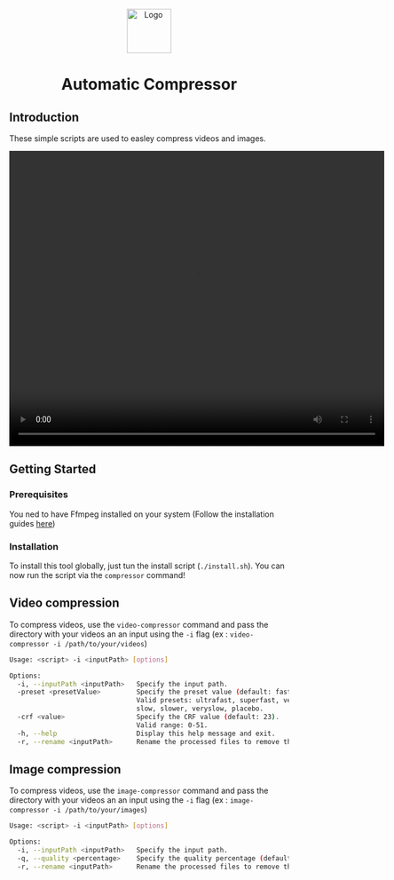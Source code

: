 
<br/>
<div align="center">
  <img src="https://cdn-icons-png.flaticon.com/512/1387/1387554.png" alt="Logo" width="80" height="80">
  <h1 align="center">Automatic Compressor</h1>
</div>


## Introduction
These simple scripts are used to easley compress videos and images.
<div align="center">
  <video src="./ressources/exemple.mp4" width="676" height="532" controls></video>
</div>

## Getting Started
### Prerequisites
You ned to have Ffmpeg installed on your system (Follow the installation guides [here](https://www.ffmpeg.org/download.html))

### Installation
To install this tool globally, just tun the install script (`./install.sh`). You can now run the script via the `compressor` command!

## Video compression
To compress videos, use the `video-compressor` command and pass the directory with your videos an an input using the `-i` flag (ex : `video-compressor -i /path/to/your/videos`)
```sh
Usage: <script> -i <inputPath> [options]

Options:
  -i, --inputPath <inputPath>   Specify the input path.
  -preset <presetValue>         Specify the preset value (default: fast).
                                Valid presets: ultrafast, superfast, veryfast, faster, fast, medium,
                                slow, slower, veryslow, placebo.
  -crf <value>                  Specify the CRF value (default: 23).
                                Valid range: 0-51.
  -h, --help                    Display this help message and exit.
  -r, --rename <inputPath>      Rename the processed files to remove the trailing "-p" in their name.
```

## Image compression
To compress videos, use the `image-compressor` command and pass the directory with your videos an an input using the `-i` flag (ex : `image-compressor -i /path/to/your/images`)
```sh
Usage: <script> -i <inputPath> [options]

Options:
  -i, --inputPath <inputPath>   Specify the input path.
  -q, --quality <percentage>    Specify the quality percentage (default: 50%)
  -r, --rename <inputPath>      Rename the processed files to remove the trailing "-p" in their name.
```
